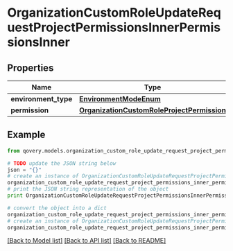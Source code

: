 # OrganizationCustomRoleUpdateRequestProjectPermissionsInnerPermissionsInner


## Properties

Name | Type | Description | Notes
------------ | ------------- | ------------- | -------------
**environment_type** | [**EnvironmentModeEnum**](EnvironmentModeEnum.md) |  | [optional] 
**permission** | [**OrganizationCustomRoleProjectPermission**](OrganizationCustomRoleProjectPermission.md) |  | [optional] 

## Example

```python
from qovery.models.organization_custom_role_update_request_project_permissions_inner_permissions_inner import OrganizationCustomRoleUpdateRequestProjectPermissionsInnerPermissionsInner

# TODO update the JSON string below
json = "{}"
# create an instance of OrganizationCustomRoleUpdateRequestProjectPermissionsInnerPermissionsInner from a JSON string
organization_custom_role_update_request_project_permissions_inner_permissions_inner_instance = OrganizationCustomRoleUpdateRequestProjectPermissionsInnerPermissionsInner.from_json(json)
# print the JSON string representation of the object
print OrganizationCustomRoleUpdateRequestProjectPermissionsInnerPermissionsInner.to_json()

# convert the object into a dict
organization_custom_role_update_request_project_permissions_inner_permissions_inner_dict = organization_custom_role_update_request_project_permissions_inner_permissions_inner_instance.to_dict()
# create an instance of OrganizationCustomRoleUpdateRequestProjectPermissionsInnerPermissionsInner from a dict
organization_custom_role_update_request_project_permissions_inner_permissions_inner_form_dict = organization_custom_role_update_request_project_permissions_inner_permissions_inner.from_dict(organization_custom_role_update_request_project_permissions_inner_permissions_inner_dict)
```
[[Back to Model list]](../README.md#documentation-for-models) [[Back to API list]](../README.md#documentation-for-api-endpoints) [[Back to README]](../README.md)


